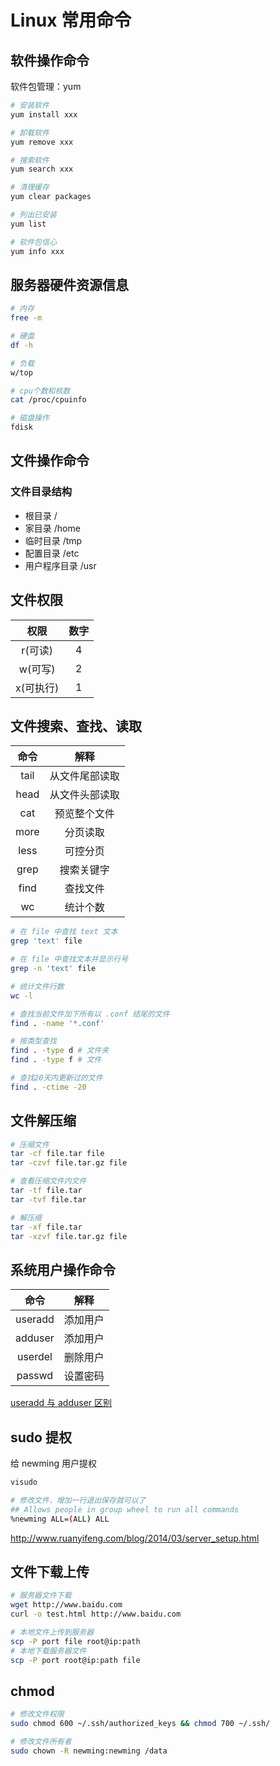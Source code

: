 # Linux 常用命令

## 软件操作命令

软件包管理：yum

```bash
# 安装软件
yum install xxx

# 卸载软件
yum remove xxx

# 搜索软件
yum search xxx

# 清理缓存
yum clear packages

# 列出已安装
yum list

# 软件包信心
yum info xxx
```

## 服务器硬件资源信息

```bash
# 内存
free -m

# 硬盘
df -h

# 负载
w/top

# cpu个数和核数
cat /proc/cpuinfo

# 磁盘操作
fdisk
```

## 文件操作命令

### 文件目录结构

- 根目录 /
- 家目录 /home
- 临时目录 /tmp
- 配置目录 /etc
- 用户程序目录 /usr

## 文件权限

| 权限 | 数字 |
| :---: | :---: |
| r(可读) | 4 |
| w(可写) | 2 |
| x(可执行) | 1 |

## 文件搜索、查找、读取

| 命令 | 解释 |
| :---: | :---: |
| tail | 从文件尾部读取 |
| head | 从文件头部读取 |
| cat | 预览整个文件 |
| more | 分页读取 |
| less | 可控分页 |
| grep | 搜索关键字 |
| find | 查找文件 |
| wc | 统计个数 |

```bash
# 在 file 中查找 text 文本
grep 'text' file

# 在 file 中查找文本并显示行号
grep -n 'text' file

# 统计文件行数
wc -l

# 查找当前文件加下所有以 .conf 结尾的文件
find . -name '*.conf'

# 按类型查找
find . -type d # 文件夹
find . -type f # 文件

# 查找20天内更新过的文件
find . -ctime -20
```

## 文件解压缩

```bash
# 压缩文件
tar -cf file.tar file
tar -czvf file.tar.gz file

# 查看压缩文件内文件
tar -tf file.tar
tar -tvf file.tar

# 解压缩
tar -xf file.tar
tar -xzvf file.tar.gz file
```

## 系统用户操作命令

| 命令 | 解释 |
| :---: | :---: |
| useradd | 添加用户 |
| adduser | 添加用户 |
| userdel | 删除用户 |
| passwd | 设置密码 |

[useradd 与 adduser 区别](https://blog.csdn.net/li_101357/article/details/46778827)

## sudo 提权

给 newming 用户提权

```bash
visudo

# 修改文件，增加一行退出保存就可以了
## Allows people in group wheel to run all commands
%newming ALL=(ALL) ALL
```

http://www.ruanyifeng.com/blog/2014/03/server_setup.html

## 文件下载上传

```bash
# 服务器文件下载
wget http://www.baidu.com
curl -o test.html http://www.baidu.com

# 本地文件上传到服务器
scp -P port file root@ip:path
# 本地下载服务器文件
scp -P port root@ip:path file
```

## chmod

```bash
# 修改文件权限
sudo chmod 600 ~/.ssh/authorized_keys && chmod 700 ~/.ssh/

# 修改文件所有者
sudo chown -R newming:newming /data
```